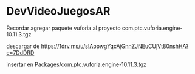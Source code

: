 # DevVideoJuegosAR

Recordar agregar paquete vuforia al proyecto com.ptc.vuforia.engine-10.11.3.tgz

descargar de https://1drv.ms/u/s!AopwgYqcAjGnnZJNEuCUjVt80nshHA?e=7DdDRD

insertar en Packages/com.ptc.vuforia.engine-10.11.3.tgz